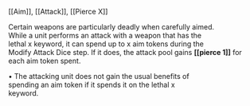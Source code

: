 [[Aim]], [[Attack]], [[Pierce X]]

Certain weapons are particularly deadly when carefully aimed.  
While a unit performs an attack with a weapon that has the  
lethal x keyword, it can spend up to x aim tokens during the  
Modify Attack Dice step. If it does, the attack pool gains **[[pierce  1]]**
for each aim token spent.  

• The attacking unit does not gain the usual benefits of  
spending an aim token if it spends it on the lethal x  
keyword.